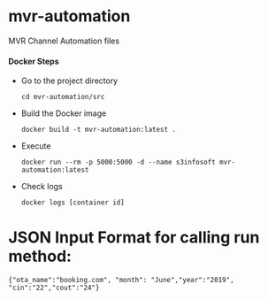 # mvr-automation
MVR Channel Automation files

#### Docker Steps
- Go to the project directory
  ```
  cd mvr-automation/src
  ```
- Build the Docker image
  ```
  docker build -t mvr-automation:latest .
  ```
- Execute
  ```
  docker run --rm -p 5000:5000 -d --name s3infosoft mvr-automation:latest
  ```
- Check logs
  ```
  docker logs [container id]
  ```
 # JSON Input Format for calling run method:
 ```
 {"ota_name":"booking.com", "month": "June","year":"2019", "cin":"22","cout":"24"}
 ```
